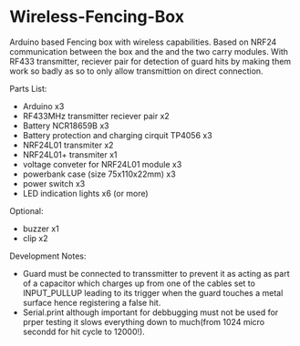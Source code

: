 # Wireless-Fencing-Box

Arduino based Fencing box with wireless capabilities. Based on NRF24 communication between the box and the and the two carry modules. 
With RF433 transmitter, reciever pair for detection of guard hits by making them work so badly as so to only allow transmittion on direct connection.  

Parts List:

- Arduino x3
- RF433MHz transmitter reciever pair x2
- Battery NCR18659B x3
- Battery protection and charging cirquit TP4056 x3
- NRF24L01 transmiter x2
- NRF24L01+ transmiter x1
- voltage conveter for NRF24L01 module x3
- powerbank case (size 75x110x22mm) x3
- power switch x3
- LED indication lights x6 (or more)

Optional:

- buzzer  x1
- clip x2


Development Notes:

- Guard must be connected to transsmitter to prevent it as acting as part of a capacitor which charges up from one of the cables set to INPUT_PULLUP leading to its trigger when the guard touches a metal surface hence registering a false hit.
- Serial.print although important for debbugging must not be used for prper testing it slows everything down to much(from 1024 micro secondd for hit cycle to 12000!).
